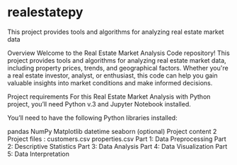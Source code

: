 # realestatepy
This project provides tools and algorithms for analyzing real estate market data

Overview
Welcome to the Real Estate Market Analysis Code repository! This project provides tools and algorithms for analyzing real estate market data, including property prices, trends, and geographical factors. Whether you're a real estate investor, analyst, or enthusiast, this code can help you gain valuable insights into market conditions and make informed decisions.

Project requirements
For this Real Estate Market Analysis with Python project, you’ll need Python v.3 and Jupyter Notebook installed.

You’ll need to have the following Python libraries installed:

pandas
NumPy
Matplotlib
datetime
seaborn (optional)
Project content
2 Project files :
customers.csv
properties.csv
Part 1: Data Preprocessing
Part 2: Descriptive Statistics
Part 3: Data Analysis
Part 4: Data Visualization
Part 5: Data Interpretation
